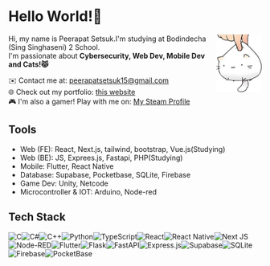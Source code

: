 # Hello World!👻
<img src="https://github.com/SCIERke/SCIERke/blob/main/Images/cat_white_2.png" alt="Profile Picture" width="18%" align="right" alt="Github"/>

Hi, my name is Peerapat Setsuk.I'm studying at Bodindecha (Sing Singhaseni) 2 School.<br>
I'm passionate about **Cybersecurity, Web Dev, Mobile Dev and Cats!😾**<br>

✉️ Contact me at: peerapatsetsuk15@gmail.com<br>
🌐 Check out my portfolio: [this website](https://portfolio-drab-beta-14.vercel.app/)<br>
🎮 I'm also a gamer! Play with me on: [My Steam Profile](https://steamcommunity.com/profiles/76561198372687206/)<br>

## Tools
- Web (FE): React, Next.js, tailwind, bootstrap, Vue.js(Studying)
- Web (BE): JS, Exprees.js, Fastapi, PHP(Studying)
- Mobile: Flutter, React Native 
- Database: Supabase, Pocketbase, SQLite, Firebase
- Game Dev: Unity, Netcode
- Microcontroller & IOT: Arduino, Node-red

## Tech Stack
![C](https://img.shields.io/badge/c-%2300599C.svg?style=for-the-badge&logo=c&logoColor=white)![C#](https://img.shields.io/badge/c%23-%23239120.svg?style=for-the-badge&logo=csharp&logoColor=white)![C++](https://img.shields.io/badge/c++-%2300599C.svg?style=for-the-badge&logo=c%2B%2B&logoColor=white)![Python](https://img.shields.io/badge/python-3670A0?style=for-the-badge&logo=python&logoColor=ffdd54)![TypeScript](https://img.shields.io/badge/typescript-%23007ACC.svg?style=for-the-badge&logo=typescript&logoColor=white)![React](https://img.shields.io/badge/react-%2320232a.svg?style=for-the-badge&logo=react&logoColor=%2361DAFB)![React Native](https://img.shields.io/badge/react_native-%2320232a.svg?style=for-the-badge&logo=react&logoColor=%2361DAFB)![Next JS](https://img.shields.io/badge/Next-black?style=for-the-badge&logo=next.js&logoColor=white)![Node-RED](https://img.shields.io/badge/Node--RED-%238F0000.svg?style=for-the-badge&logo=node-red&logoColor=white)![Flutter](https://img.shields.io/badge/Flutter-%2302569B.svg?style=for-the-badge&logo=Flutter&logoColor=white)![Flask](https://img.shields.io/badge/flask-%23000.svg?style=for-the-badge&logo=flask&logoColor=white)![FastAPI](https://img.shields.io/badge/FastAPI-005571?style=for-the-badge&logo=fastapi)![Express.js](https://img.shields.io/badge/express.js-%23404d59.svg?style=for-the-badge&logo=express&logoColor=%2361DAFB)![Supabase](https://img.shields.io/badge/Supabase-3ECF8E?style=for-the-badge&logo=supabase&logoColor=white)![SQLite](https://img.shields.io/badge/sqlite-%2307405e.svg?style=for-the-badge&logo=sqlite&logoColor=white)![Firebase](https://img.shields.io/badge/firebase-a08021?style=for-the-badge&logo=firebase&logoColor=ffcd34)![PocketBase](https://img.shields.io/badge/pocketbase-%23b8dbe4.svg?style=for-the-badge&logo=Pocketbase&logoColor=black)



<!--
<div style="display:flex flex-direction:row">
 <div>
✉️ Contact me at: [peerapatsetsuk15@gmail.com](malito:peerapatsetsuk15@gmail.com)<br>
🌐 Check out my portfolio: [this website](https://portfolio-drab-beta-14.vercel.app/)<br>
🎮 I'm also a gamer! Play with me on: [My Steam Profile](https://steamcommunity.com/profiles/76561198372687206/)<br>
 </div>
 <img src="https://github.com/SCIERke/SCIERke/blob/main/Images/cat_white_2.png" alt="Profile Picture" width="200" />
</div>
-->


<!--a
**SCIERke/SCIERke** is a ✨ _special_ ✨ repository because its `README.md` (this file) appears on your GitHub profile.

Here are some ideas to get you started:

- 🔭 I’m currently working on ...
- 🌱 I’m currently learning ...
- 👯 I’m looking to collaborate on ...
- 🤔 I’m looking for help with ...
- 💬 Ask me about ...
- 📫 How to reach me: ...
- 😄 Pronouns: ...
- ⚡ Fun fact: ...
-->
